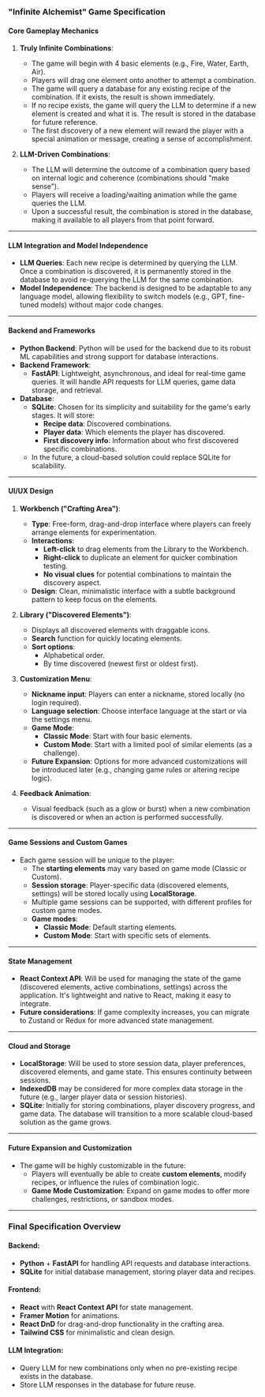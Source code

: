 ### **"Infinite Alchemist" Game Specification**

#### **Core Gameplay Mechanics**
1. **Truly Infinite Combinations**: 
   - The game will begin with 4 basic elements (e.g., Fire, Water, Earth, Air).
   - Players will drag one element onto another to attempt a combination.
   - The game will query a database for any existing recipe of the combination. If it exists, the result is shown immediately.
   - If no recipe exists, the game will query the LLM to determine if a new element is created and what it is. The result is stored in the database for future reference.
   - The first discovery of a new element will reward the player with a special animation or message, creating a sense of accomplishment.

2. **LLM-Driven Combinations**:
   - The LLM will determine the outcome of a combination query based on internal logic and coherence (combinations should "make sense").
   - Players will receive a loading/waiting animation while the game queries the LLM.
   - Upon a successful result, the combination is stored in the database, making it available to all players from that point forward.

---

#### **LLM Integration and Model Independence**
- **LLM Queries**: Each new recipe is determined by querying the LLM. Once a combination is discovered, it is permanently stored in the database to avoid re-querying the LLM for the same combination.
- **Model Independence**: The backend is designed to be adaptable to any language model, allowing flexibility to switch models (e.g., GPT, fine-tuned models) without major code changes.

---

#### **Backend and Frameworks**
- **Python Backend**: Python will be used for the backend due to its robust ML capabilities and strong support for database interactions.
- **Backend Framework**:
   - **FastAPI**: Lightweight, asynchronous, and ideal for real-time game queries. It will handle API requests for LLM queries, game data storage, and retrieval.
- **Database**:
   - **SQLite**: Chosen for its simplicity and suitability for the game's early stages. It will store:
     - **Recipe data**: Discovered combinations.
     - **Player data**: Which elements the player has discovered.
     - **First discovery info**: Information about who first discovered specific combinations.
   - In the future, a cloud-based solution could replace SQLite for scalability.

---

#### **UI/UX Design**
1. **Workbench ("Crafting Area")**:
   - **Type**: Free-form, drag-and-drop interface where players can freely arrange elements for experimentation.
   - **Interactions**:
     - **Left-click** to drag elements from the Library to the Workbench.
     - **Right-click** to duplicate an element for quicker combination testing.
     - **No visual clues** for potential combinations to maintain the discovery aspect.
   - **Design**: Clean, minimalistic interface with a subtle background pattern to keep focus on the elements.

2. **Library ("Discovered Elements")**:
   - Displays all discovered elements with draggable icons.
   - **Search** function for quickly locating elements.
   - **Sort options**:
     - Alphabetical order.
     - By time discovered (newest first or oldest first).

3. **Customization Menu**:
   - **Nickname input**: Players can enter a nickname, stored locally (no login required).
   - **Language selection**: Choose interface language at the start or via the settings menu.
   - **Game Mode**:
     - **Classic Mode**: Start with four basic elements.
     - **Custom Mode**: Start with a limited pool of similar elements (as a challenge).
   - **Future Expansion**: Options for more advanced customizations will be introduced later (e.g., changing game rules or altering recipe logic).

4. **Feedback Animation**:
   - Visual feedback (such as a glow or burst) when a new combination is discovered or when an action is performed successfully.

---

#### **Game Sessions and Custom Games**
- Each game session will be unique to the player:
   - The **starting elements** may vary based on game mode (Classic or Custom).
   - **Session storage**: Player-specific data (discovered elements, settings) will be stored locally using **LocalStorage**.
   - Multiple game sessions can be supported, with different profiles for custom game modes.
   - **Game modes**:
     - **Classic Mode**: Default starting elements.
     - **Custom Mode**: Start with specific sets of elements.

---

#### **State Management**
- **React Context API**: Will be used for managing the state of the game (discovered elements, active combinations, settings) across the application. It's lightweight and native to React, making it easy to integrate.
- **Future considerations**: If game complexity increases, you can migrate to Zustand or Redux for more advanced state management.

---

#### **Cloud and Storage**
- **LocalStorage**: Will be used to store session data, player preferences, discovered elements, and game state. This ensures continuity between sessions.
- **IndexedDB** may be considered for more complex data storage in the future (e.g., larger player data or session histories).
- **SQLite**: Initially for storing combinations, player discovery progress, and game data. The database will transition to a more scalable cloud-based solution as the game grows.

---

#### **Future Expansion and Customization**
- The game will be highly customizable in the future:
  - Players will eventually be able to create **custom elements**, modify recipes, or influence the rules of combination logic.
  - **Game Mode Customization**: Expand on game modes to offer more challenges, restrictions, or sandbox modes.
  
---

### **Final Specification Overview**

#### **Backend**:
- **Python** + **FastAPI** for handling API requests and database interactions.
- **SQLite** for initial database management, storing player data and recipes.
  
#### **Frontend**:
- **React** with **React Context API** for state management.
- **Framer Motion** for animations.
- **React DnD** for drag-and-drop functionality in the crafting area.
- **Tailwind CSS** for minimalistic and clean design.

#### **LLM Integration**:
- Query LLM for new combinations only when no pre-existing recipe exists in the database.
- Store LLM responses in the database for future reuse.

